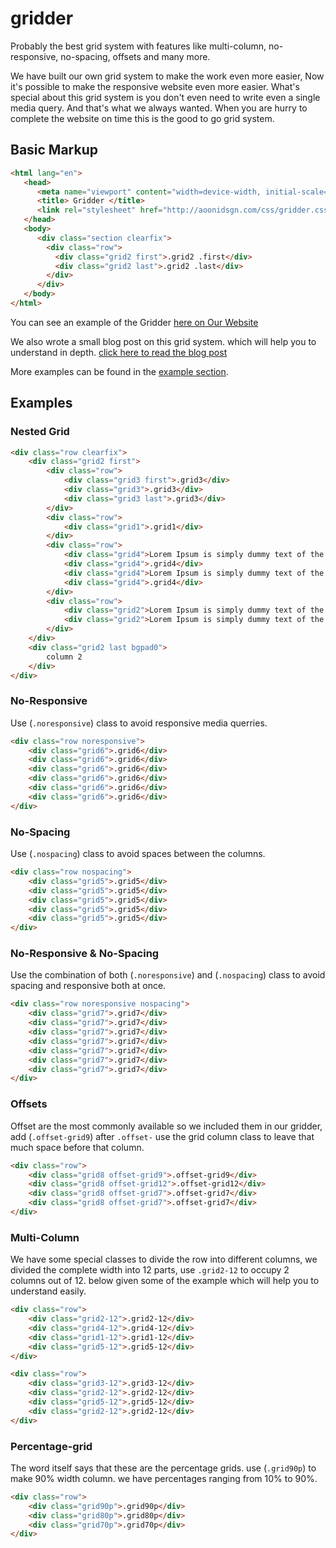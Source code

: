 # gridder
Probably the best grid system with features like multi-column, no-responsive, no-spacing, offsets and many more.


We have built our own grid system to make the work even more easier, Now it's possible to make the responsive website even more easier. What's special about this grid system is you don't even need to write even a single media query. And that's what we always wanted. When you are hurry to complete the website on time this is the good to go grid system.

## Basic Markup
```html
<html lang="en">
   <head>
	  <meta name="viewport" content="width=device-width, initial-scale=1.0" />
	  <title> Gridder </title>
	  <link rel="stylesheet" href="http://aoonidsgn.com/css/gridder.css" />
   </head>
   <body>
      <div class="section clearfix">
        <div class="row">
          <div class="grid2 first">.grid2 .first</div>
          <div class="grid2 last">.grid2 .last</div>
        </div>
      </div>
   </body>
</html>
```

You can see an example of the Gridder [here on Our Website](http://aoonidsgn.com/blog/the-best-grid-system/example-gridder.html)

We also wrote a small blog post on this grid system. which will help you to understand in depth. [click here to read the blog post](http://aoonidsgn.com/blog/the-best-grid-system/)

More examples can be found in the [example
section](#examples).

## Examples
### Nested Grid
```html
<div class="row clearfix">
	<div class="grid2 first">
		<div class="row">
			<div class="grid3 first">.grid3</div>
			<div class="grid3">.grid3</div>
			<div class="grid3 last">.grid3</div>
		</div>
		<div class="row">
			<div class="grid1">.grid1</div>
		</div>
		<div class="row">
			<div class="grid4">Lorem Ipsum is simply dummy text of the printing and typesetting industry.</div>
			<div class="grid4">.grid4</div>
			<div class="grid4">Lorem Ipsum is simply dummy text of the printing and typesetting industry.</div>
			<div class="grid4">.grid4</div>
		</div>
		<div class="row">
			<div class="grid2">Lorem Ipsum is simply dummy text of the printing and typesetting industry.</div>
			<div class="grid2">Lorem Ipsum is simply dummy text of the printing and typesetting industry. Lorem Ipsum has been the industry's standard dummy text ever since the 1500s.</div>
		</div>
	</div>
	<div class="grid2 last bgpad0">
		column 2
	</div>
</div>
```


### No-Responsive  

Use (`.noresponsive`) class to avoid responsive media querries.

```html
<div class="row noresponsive">
    <div class="grid6">.grid6</div>
    <div class="grid6">.grid6</div>
    <div class="grid6">.grid6</div>
    <div class="grid6">.grid6</div>
    <div class="grid6">.grid6</div>
    <div class="grid6">.grid6</div>
</div>
```

### No-Spacing

Use (`.nospacing`) class to avoid spaces between the columns.

```html
<div class="row nospacing">
	<div class="grid5">.grid5</div>
	<div class="grid5">.grid5</div>
	<div class="grid5">.grid5</div>
	<div class="grid5">.grid5</div>
	<div class="grid5">.grid5</div>
</div>
```

### No-Responsive & No-Spacing

Use the combination of both (`.noresponsive`) and (`.nospacing`) class to avoid spacing and responsive both at once.

```html
<div class="row noresponsive nospacing">
	<div class="grid7">.grid7</div>
	<div class="grid7">.grid7</div>
	<div class="grid7">.grid7</div>
	<div class="grid7">.grid7</div>
	<div class="grid7">.grid7</div>
	<div class="grid7">.grid7</div>
	<div class="grid7">.grid7</div>
</div>
```

### Offsets

Offset are the most commonly available so we included them in our gridder, add (`.offset-grid9`) after `.offset-` use the grid column class to leave that much space before that column.

```html
<div class="row">
	<div class="grid8 offset-grid9">.offset-grid9</div>
	<div class="grid8 offset-grid12">.offset-grid12</div>
	<div class="grid8 offset-grid7">.offset-grid7</div>
	<div class="grid8 offset-grid7">.offset-grid7</div>
</div>
```

### Multi-Column
We have some special classes to divide the row into different columns, we divided the complete width into 12 parts, 
use `.grid2-12` to occupy 2 columns out of 12. below given some of the example which will help you to understand easily.

```html
<div class="row">
	<div class="grid2-12">.grid2-12</div>
	<div class="grid4-12">.grid4-12</div>
	<div class="grid1-12">.grid1-12</div>
	<div class="grid5-12">.grid5-12</div>
</div>

<div class="row">
	<div class="grid3-12">.grid3-12</div>
	<div class="grid2-12">.grid2-12</div>
	<div class="grid5-12">.grid5-12</div>
	<div class="grid2-12">.grid2-12</div>
</div>
```

### Percentage-grid

The word itself says that these are the percentage grids. use (`.grid90p`) to make 90% width column. we have percentages ranging from 10% to 90%.

```html
<div class="row">
	<div class="grid90p">.grid90p</div>
	<div class="grid80p">.grid80p</div>
	<div class="grid70p">.grid70p</div>
</div>
```
